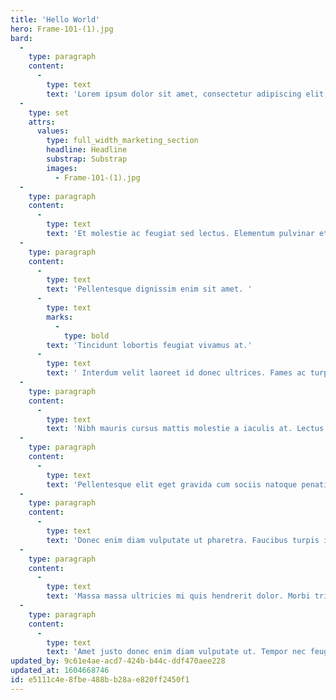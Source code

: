 ```yaml
---
title: 'Hello World'
hero: Frame-101-(1).jpg
bard:
  -
    type: paragraph
    content:
      -
        type: text
        text: 'Lorem ipsum dolor sit amet, consectetur adipiscing elit, sed do eiusmod tempor incididunt ut labore et dolore magna aliqua. Cursus risus at ultrices mi tempus. Lectus mauris ultrices eros in cursus turpis massa. Sem integer vitae justo eget magna fermentum iaculis eu. Sit amet mauris commodo quis imperdiet massa.'
  -
    type: set
    attrs:
      values:
        type: full_width_marketing_section
        headline: Headline
        substrap: Substrap
        images:
          - Frame-101-(1).jpg
  -
    type: paragraph
    content:
      -
        type: text
        text: 'Et molestie ac feugiat sed lectus. Elementum pulvinar etiam non quam lacus suspendisse. Ut etiam sit amet nisl. Donec ac odio tempor orci dapibus ultrices in. Cras pulvinar mattis nunc sed blandit libero volutpat.'
  -
    type: paragraph
    content:
      -
        type: text
        text: 'Pellentesque dignissim enim sit amet. '
      -
        type: text
        marks:
          -
            type: bold
        text: 'Tincidunt lobortis feugiat vivamus at.'
      -
        type: text
        text: ' Interdum velit laoreet id donec ultrices. Fames ac turpis egestas sed tempus urna. Nunc congue nisi vitae suscipit tellus mauris. Sapien faucibus et molestie ac feugiat.'
  -
    type: paragraph
    content:
      -
        type: text
        text: 'Nibh mauris cursus mattis molestie a iaculis at. Lectus magna fringilla urna porttitor rhoncus dolor purus. Dui faucibus in ornare quam viverra orci sagittis.'
  -
    type: paragraph
    content:
      -
        type: text
        text: 'Pellentesque elit eget gravida cum sociis natoque penatibus et.'
  -
    type: paragraph
    content:
      -
        type: text
        text: 'Donec enim diam vulputate ut pharetra. Faucibus turpis in eu mi bibendum neque egestas congue quisque. Platea dictumst quisque sagittis purus. Ultrices mi tempus imperdiet nulla malesuada. Amet porttitor eget dolor morbi non arcu risus quis varius. Posuere morbi leo urna molestie at. Sed viverra tellus in hac habitasse platea dictumst vestibulum. At urna condimentum mattis pellentesque id nibh tortor id. Tristique sollicitudin nibh sit amet commodo nulla facilisi nullam. Sit amet luctus venenatis lectus magna fringilla urna porttitor. Semper risus in hendrerit gravida rutrum.'
  -
    type: paragraph
    content:
      -
        type: text
        text: 'Massa massa ultricies mi quis hendrerit dolor. Morbi tristique senectus et netus et malesuada fames ac turpis. Orci phasellus egestas tellus rutrum tellus pellentesque eu. Non blandit massa enim nec dui nunc mattis enim ut. Dignissim cras tincidunt lobortis feugiat vivamus at augue eget. Sem viverra aliquet eget sit amet tellus cras adipiscing. Aliquet nec ullamcorper sit amet risus. At tempor commodo ullamcorper a lacus vestibulum sed arcu. Eget mauris pharetra et ultrices neque ornare aenean euismod. Ornare arcu odio ut sem nulla pharetra. Tellus in hac habitasse platea dictumst vestibulum. Risus nullam eget felis eget nunc. Eget sit amet tellus cras. Vel fringilla est ullamcorper eget nulla. Porta lorem mollis aliquam ut porttitor leo a diam. Laoreet non curabitur gravida arcu ac. Dui ut ornare lectus sit amet est placerat. Morbi leo urna molestie at.'
  -
    type: paragraph
    content:
      -
        type: text
        text: 'Amet justo donec enim diam vulputate ut. Tempor nec feugiat nisl pretium fusce id velit. Quam lacus suspendisse faucibus interdum. Viverra mauris in aliquam sem fringilla ut. At quis risus sed vulputate odio ut enim blandit. Mattis aliquam faucibus purus in massa. Iaculis eu non diam phasellus vestibulum lorem sed risus ultricies. Mi eget mauris pharetra et. Ipsum faucibus vitae aliquet nec ullamcorper sit amet. Fringilla est ullamcorper eget nulla facilisi etiam dignissim. Purus sit amet volutpat consequat mauris.'
updated_by: 9c61e4ae-acd7-424b-b44c-ddf470aee228
updated_at: 1604668746
id: e5111c4e-8fbe-488b-b28a-e820ff2450f1
---
```

